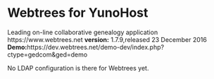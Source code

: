<h1> Webtrees for YunoHost </h1>
Leading on-line collaborative genealogy application https://www.webtrees.net
<b> version:</b> 1.7.9,released 23 December 2016
<b>Demo:</b>https://dev.webtrees.net/demo-dev/index.php?ctype=gedcom&ged=demo

No LDAP configuration is there for Webtrees yet.
